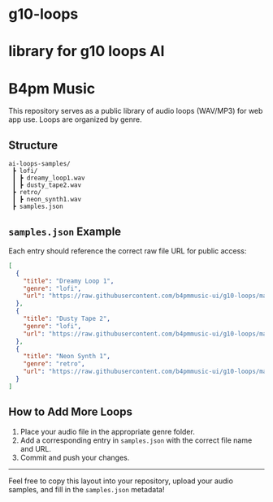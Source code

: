 # g10-loops
# library for g10 loops AI
# B4pm Music
This repository serves as a public library of audio loops (WAV/MP3) for web app use. Loops are organized by genre.

## Structure

```
ai-loops-samples/
 ┣ lofi/
 ┃ ┣ dreamy_loop1.wav
 ┃ ┣ dusty_tape2.wav
 ┣ retro/
 ┃ ┣ neon_synth1.wav
 ┣ samples.json
```

## `samples.json` Example

Each entry should reference the correct raw file URL for public access:

```json
[
  {
    "title": "Dreamy Loop 1",
    "genre": "lofi",
    "url": "https://raw.githubusercontent.com/b4pmmusic-ui/g10-loops/main/lofi/dreamy_loop1.wav"
  },
  {
    "title": "Dusty Tape 2",
    "genre": "lofi",
    "url": "https://raw.githubusercontent.com/b4pmmusic-ui/g10-loops/main/lofi/dusty_tape2.wav"
  },
  {
    "title": "Neon Synth 1",
    "genre": "retro",
    "url": "https://raw.githubusercontent.com/b4pmmusic-ui/g10-loops/main/retro/neon_synth1.wav"
  }
]
```

## How to Add More Loops

1. Place your audio file in the appropriate genre folder.
2. Add a corresponding entry in `samples.json` with the correct file name and URL.
3. Commit and push your changes.

---

Feel free to copy this layout into your repository, upload your audio samples, and fill in the `samples.json` metadata!